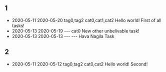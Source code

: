 ## 1
* 2020-05-11 2020-05-20 tag0,tag2 cat0,cat1,cat2 Hello world! First of all tasks!
* 2020-05-13 2020-05-19 --- cat0 New other unbelivable task!
* 2020-05-13 2020-05-13 --- --- Hava Nagila Task
## 2
* 2020-05-11 2020-05-12 tag0,tag2 cat0,cat2 Hello world! Second!

